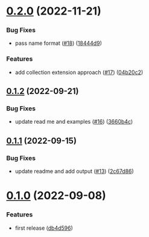 # [0.2.0](https://github.com/observeinc/terraform-google-collection/compare/v0.1.2...v0.2.0) (2022-11-21)


### Bug Fixes

* pass name format ([#18](https://github.com/observeinc/terraform-google-collection/issues/18)) ([18444d9](https://github.com/observeinc/terraform-google-collection/commit/18444d995264ae9a6de529b118b609935739803f))


### Features

* add collection extension approach ([#17](https://github.com/observeinc/terraform-google-collection/issues/17)) ([04b20c2](https://github.com/observeinc/terraform-google-collection/commit/04b20c26ff8e744deeb571e2650d844a3b7e4027))



## [0.1.2](https://github.com/observeinc/terraform-google-collection/compare/v0.1.1...v0.1.2) (2022-09-21)


### Bug Fixes

* update read me and examples ([#16](https://github.com/observeinc/terraform-google-collection/issues/16)) ([3660b4c](https://github.com/observeinc/terraform-google-collection/commit/3660b4cfa313d821ebce6c1fa8c50945ab0e6364))



## [0.1.1](https://github.com/observeinc/terraform-google-collection/compare/v0.1.0...v0.1.1) (2022-09-15)


### Bug Fixes

* update readme and add output ([#13](https://github.com/observeinc/terraform-google-collection/issues/13)) ([2c67d86](https://github.com/observeinc/terraform-google-collection/commit/2c67d8629c6c1b67f4a9d8bff5964c27e58de6e6))



# [0.1.0](https://github.com/observeinc/terraform-google-collection/compare/db4d5960be8d1d54cf0dc1e17d78f6fae599c9f3...v0.1.0) (2022-09-08)


### Features

* first release ([db4d596](https://github.com/observeinc/terraform-google-collection/commit/db4d5960be8d1d54cf0dc1e17d78f6fae599c9f3))



